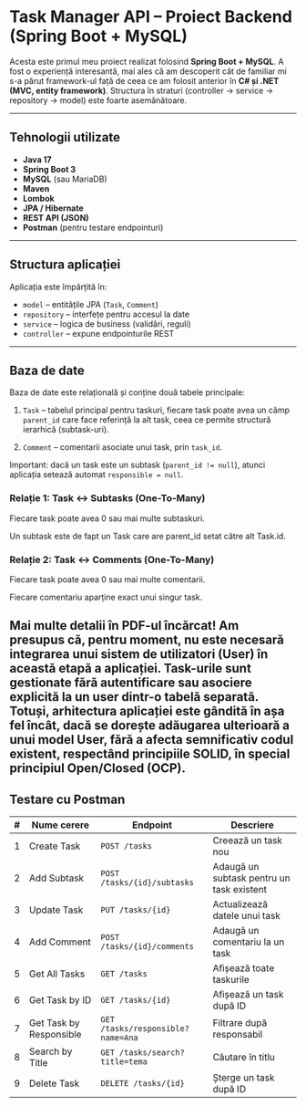 # Task Manager API – Proiect Backend (Spring Boot + MySQL)

 Acesta este primul meu proiect realizat folosind **Spring Boot + MySQL**. A fost o experiență interesantă, mai ales că am descoperit cât de familiar mi s-a părut framework-ul față de ceea ce am folosit anterior în **C# și .NET (MVC, entity framework)**. Structura în straturi (controller → service → repository → model) este foarte asemănătoare.

---

##  Tehnologii utilizate

-  **Java 17**
-  **Spring Boot 3**
-  **MySQL** (sau MariaDB)
-  **Maven**
-  **Lombok**
-  **JPA / Hibernate**
-  **REST API (JSON)**
-  **Postman** (pentru testare endpointuri)

---

## Structura aplicației

Aplicația este împărțită în:

- `model` – entitățile JPA (`Task`, `Comment`)
- `repository` – interfețe pentru accesul la date
- `service` – logica de business (validări, reguli)
- `controller` – expune endpointurile REST

---

## Baza de date

Baza de date este relațională și conține două tabele principale:

1. `Task` – tabelul principal pentru taskuri, fiecare task poate avea un câmp `parent_id` care face referință la alt task, ceea ce permite structură ierarhică (subtask-uri).

2. `Comment` – comentarii asociate unui task, prin `task_id`.

Important: dacă un task este un subtask (`parent_id != null`), atunci aplicația setează automat `responsible = null`.


### Relație 1: Task ↔ Subtasks (One-To-Many)
Fiecare task poate avea 0 sau mai multe subtaskuri.

Un subtask este de fapt un Task care are parent_id setat către alt Task.id.

### Relație 2: Task ↔ Comments (One-To-Many)
Fiecare task poate avea 0 sau mai multe comentarii.

Fiecare comentariu aparține exact unui singur task.

Mai multe detalii în PDF-ul încărcat!
Am presupus că, pentru moment, nu este necesară integrarea unui sistem de utilizatori (User) în această etapă a aplicației. Task-urile sunt gestionate fără autentificare sau asociere explicită la un user dintr-o tabelă separată.
Totuși, arhitectura aplicației este gândită în așa fel încât, dacă se dorește adăugarea ulterioară a unui model User, fără a afecta semnificativ codul existent, respectând principiile SOLID, în special principiul Open/Closed (OCP).
---


## Testare cu Postman 

| #  | Nume cerere         | Endpoint                            | Descriere                                     |
|----|---------------------|--------------------------------------|-----------------------------------------------|
| 1  | Create Task         | `POST /tasks`                        | Creează un task nou                           |
| 2  | Add Subtask         | `POST /tasks/{id}/subtasks`          | Adaugă un subtask pentru un task existent     |
| 3  | Update Task         | `PUT /tasks/{id}`                    | Actualizează datele unui task                 |
| 4  | Add Comment         | `POST /tasks/{id}/comments`          | Adaugă un comentariu la un task               |
| 5  | Get All Tasks       | `GET /tasks`                         | Afișează toate taskurile                      |
| 6  | Get Task by ID      | `GET /tasks/{id}`                    | Afișează un task după ID                      |
| 7  | Get Task by Responsible | `GET /tasks/responsible?name=Ana`    | Filtrare după responsabil                     |
| 8  | Search by Title     | `GET /tasks/search?title=tema`      | Căutare în titlu                              |
| 9  | Delete Task         | `DELETE /tasks/{id}`                 | Șterge un task după ID                        |

